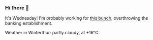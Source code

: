 ### Hi there :wave:

It's Wednesday! I'm probably working for [this bunch](https://github.com/kohofinancial), overthrowing the banking establishment.

Weather in Winterthur: partly cloudy, at +16°C.
